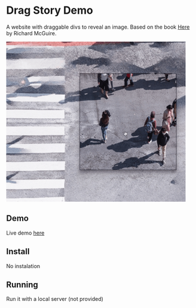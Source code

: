 # Drag Story Demo
A website with draggable divs to reveal an image. Based on the book [Here](https://www.richard-mcguire.com/new-page-4) by Richard McGuire.

![Demo preview](./demo.gif)

## Demo

Live demo [here](https://carolinebuttet.ch/dragstory/index.html)

## Install

No instalation

## Running

Run it with a local server (not provided)
